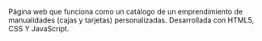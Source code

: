 Página web que funciona como un catálogo de un emprendimiento de manualidades (cajas y tarjetas) personalizadas.
Desarrollada con HTML5, CSS Y JavaScript.
